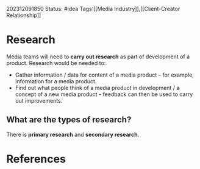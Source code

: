 202312091850
Status: #idea
Tags:[[Media Industry]],[[Client-Creator Relationship]]

# Research

Media teams will need to **carry out research** as part of development of a product. Research would be needed to:

- Gather information / data for content of a media product – for example, information for a media product.
- Find out what people think of a media product in development / a concept of a new media product – feedback can then be used to carry out improvements.

## What are the types of research?

There is **primary research** and **secondary research**.

# **References**
